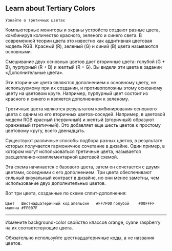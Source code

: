 ## Learn about Tertiary Colors ##

`Узнайте о третичных цветах`

Компьютерные мониторы и экраны устройств создают разные цвета, комбинируя количество красного, зеленого и синего света. В современной теории цвета это известно как аддитивная цветовая модель RGB. Красный (R), зеленый (G) и синий (B) цвета называются основными. 

Смешивание двух основных цветов дает вторичные цвета: голубой (G + B), пурпурный (R + B) и желтый (R + G). 
Вы видели эти цвета в задании «Дополнительные цвета». 

Эти вторичные цвета являются дополнением к основному цвету, не используемому при их создании, и противоположны этому основному цвету на цветовом круге. Например, пурпурный цвет состоит из красного и синего и является дополнением к зеленому.

Третичные цвета являются результатом комбинирования основного цвета с одним из его вторичных цветов-соседей. Например, в цветовой модели RGB красный (первичный) и желтый (вторичный) образуют оранжевый (третичный). Это добавляет еще шесть цветов к простому цветовому кругу, всего двенадцать.

Существуют различные способы подбора разных цветов, в результате которых получается гармоничное сочетание в дизайне. Один пример, в котором могут использоваться третичные цвета, называется расщепленно-комплементарной цветовой схемой. 

Эта схема начинается с базового цвета, затем он сочетается с двумя цветами, соседними с его дополнением. Три цвета обеспечивают сильный визуальный контраст в дизайне, но они менее заметны, чем использование двух дополнительных цветов.

Вот три цвета, созданные по схеме сплит-дополнения:


`Цвет	Шестнадцатеричный код`
`апельсин	#FF7F00`
`голубой	#00FFFF`
`малина	#FF007F`

<HR>

Измените background-color свойство классов orange, cyanи raspberry на их соответствующие цвета. 

Обязательно используйте шестнадцатеричные коды, а не названия цветов.

